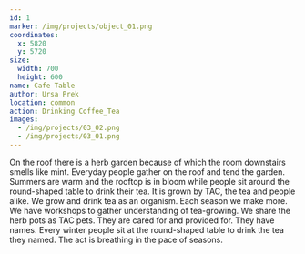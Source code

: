 ```yaml
---
id: 1
marker: /img/projects/object_01.png
coordinates:
  x: 5820
  y: 5720
size:
  width: 700
  height: 600
name: Cafe Table
author: Ursa Prek
location: common
action: Drinking Coffee_Tea
images:
  - /img/projects/03_02.png
  - /img/projects/03_01.png
---
```



On the roof there is a herb garden because of which the room downstairs smells like mint. Everyday people gather on the roof and tend the garden. Summers are warm and the rooftop is in bloom while people sit around the round-shaped table to drink their tea. It is grown by TAC, the tea and people alike. We grow and drink tea as an organism. Each season we make more. We have workshops to gather understanding of tea-growing. We share the herb pots as TAC pets. They are cared for and provided for. They have names. Every winter people sit at the round-shaped table to drink the tea they named. The act is breathing in the pace of seasons.